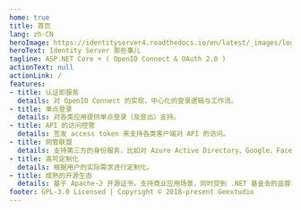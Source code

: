 ```yaml
---
home: true
title: 首页
lang: zh-CN
heroImage: https://identityserver4.readthedocs.io/en/latest/_images/logo.png
heroText: Identity Server 那些事儿
tagline: ASP.NET Core + ( OpenID Connect & OAuth 2.0 )
actionText: null
actionLink: /
features:
- title: 认证即服务
  details: 对 OpenID Connect 的实现，中心化的登录逻辑与工作流。
- title: 单点登录
  details: 对各类应用提供单点登录（及登出）支持。  
- title: API 的访问控管
  details: 签发 access token 来支持各类客户端对 API 的访问。    
- title: 网管联盟
  details: 支持第三方的身份服务，比如对 Azure Active Directory、Google、Facebook 等统一接口支持.
- title: 高可定制化
  details: 根据用户的实际需求进行定制化。
- title: 成熟的开源生态
  details: 基于 Apache-2 开源证书，支持商业应用场景，同时受到 .NET 基金会的监督和背书。  
footer: GPL-3.0 Licensed | Copyright © 2018-present Geextudio
---
```

